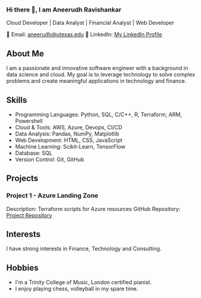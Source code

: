### Hi there 👋, I am Aneerudh Ravishankar
Cloud Developer | Data Analyst | Financial Analyst | Web Developer

📧 Email: aneerudh@utexas.edu
💼 LinkedIn: <a href="https://www.linkedin.com/in/aneerudh-ravishankar-4160a1141/" target="_blank"> My LinkedIn Profile</a>

## About Me
I am a passionate and innovative software engineer with a background in data science and cloud. My goal is to leverage technology to solve complex problems and create meaningful applications in technology and finance.

## Skills
- Programming Languages: Python, SQL, C/C++, R, Terraform, ARM, Powershell
- Cloud & Tools: AWS, Azure, Devops, CI/CD
- Data Analysis: Pandas, NumPy, Matplotlib
- Web Development: HTML, CSS, JavaScript
- Machine Learning: Scikit-Learn, TensorFlow
- Database: SQL
- Version Control: Git, GitHub

## Projects
### Project 1 - Azure Landing Zone
Description: Terraform scripts for Azure resources
GitHub Repository: [Project Repository]([https://github.com/yourusername/project-repo](https://github.com/AneerudhRa/Terraform-Azure-Modules))

## Interests
I have strong interests in Finance, Technology and Consulting.

## Hobbies
- I'm a Trinity College of Music, London certified pianist.
- I enjoy playing chess, volleyball in my spare time.



